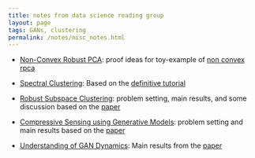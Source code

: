 ```yaml
---
title: notes from data science reading group
layout: page
tags: GANs, clustering
permalink: /notes/misc_notes.html
---
```



* [Non-Convex Robust PCA](/assets/ncrpca.pdf "ncrpca"): proof ideas for toy-example of [non convex rpca](https://arxiv.org/abs/1410.7660)

* [Spectral Clustering](/assets/spectral_clustering.pdf "clustering"): Based on the [definitive tutorial](https://people.csail.mit.edu/dsontag/courses/ml14/notes/Luxburg07_tutorial_spectral_clustering.pdf) 

* [Robust Subspace Clustering](/assets/rsc.pdf "robust clustering"): problem setting, main results, and some discussion based on the [paper](https://arxiv.org/abs/1301.2603)

* [Compressive Sensing using Generative Models](/assets/csgm.pdf "csgm"): problem setting and main results based on the [paper](https://arxiv.org/abs/1703.03208)

* [Understanding of GAN Dynamics](/assets/GAN_Dynamics.pdf "gans"): Main results from the [paper](https://arxiv.org/abs/1706.09884)

